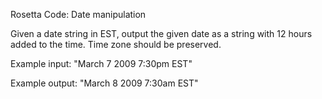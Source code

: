 Rosetta Code: Date manipulation



Given a date string in EST, output the given date as a string with 12 hours added to the time. Time zone should be preserved.

Example input: "March 7 2009 7:30pm EST"

Example output: "March 8 2009 7:30am EST"
